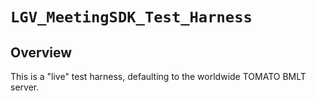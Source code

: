 # ``LGV_MeetingSDK_Test_Harness``

## Overview

This is a "live" test harness, defaulting to the worldwide TOMATO BMLT server.
